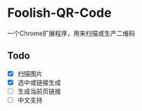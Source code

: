 # Foolish-QR-Code
一个Chrome扩展程序，用来扫描或生产二维码

## Todo

- [x] 扫描图片
- [x] 选中或链接生成
- [ ] 生成当前页链接
- [ ] 中文支持
